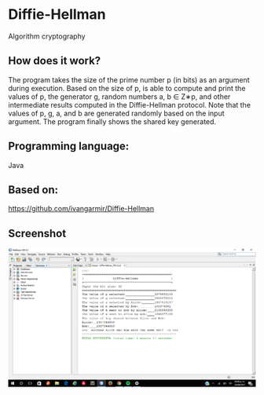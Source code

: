 # Diffie-Hellman
Algorithm cryptography

## How does it work?
The program takes the size of the prime number p (in bits) as an argument during execution. Based on the size of p, is able to compute and print the values of p, the generator g, random numbers a, b ∈ Z∗p, and other intermediate results computed in the Diffie-Hellman protocol. 
Note that the values of p, g, a, and b are generated randomly based on the input argument. 
The program finally shows the shared key generated.

## Programming language:
Java

## Based on: 
https://github.com/ivangarmir/Diffie-Hellman

## Screenshot

![Cloropeth-Map](/src/resources/app.png)


